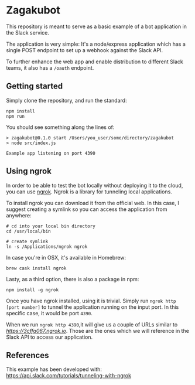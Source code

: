 # Zagakubot

This repository is meant to serve as a basic example of a bot application
in the Slack service.

The application is very simple: It's a node/express application
which has a single POST endpoint to set up a webhook against the Slack API.

To further enhance the web app and enable distribution to different Slack teams,
it also has a `/oauth` endpoint.

## Getting started

Simply clone the repository, and run the standard:

```
npm install
npm run
```

You should see something along the lines of:

```
> zagakubot@0.1.0 start /Users/you_user/some/directory/zagakubot
> node src/index.js

Example app listening on port 4390
```

## Using ngrok

In order to be able to test the bot locally without deploying it to the cloud, you can use
[ngrok](https://ngrok.com/). Ngrok is a library for tunneling local applications.

To install ngrok you can download it from the official web. In this case, I suggest creating
a symlink so you can access the application from anywhere:
```
# cd into your local bin directory
cd /usr/local/bin

# create symlink
ln -s /Applications/ngrok ngrok
```

In case you're in OSX, it's available in Homebrew:

```
brew cask install ngrok
```

Lasty, as a third option, there is also a package in npm:

```
npm install -g ngrok
```

Once you have ngrok installed, using it is trivial. Simply run `ngrok http [port number]` to tunnel
the application running on the input port. In this specific case, it would be port `4390`.

When we run `ngrok http 4390`,it  will give us a couple of URLs similar to  *https://3cffa067.ngrok.io*.
Those are the ones which we will reference in the Slack API to access our application.

## References

This example has been developed with: https://api.slack.com/tutorials/tunneling-with-ngrok
